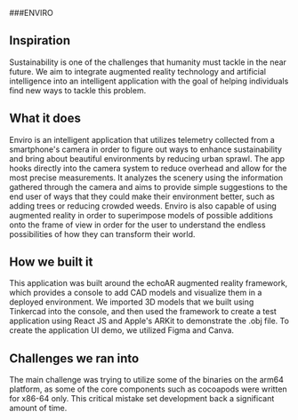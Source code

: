 ###ENVIRO


## Inspiration

Sustainability is one of the challenges that humanity must tackle in the near future. We aim to integrate augmented reality technology and artificial intelligence into an intelligent application with the goal of helping individuals find new ways to tackle this problem. 

## What it does

Enviro is an intelligent application that utilizes telemetry collected from a smartphone's camera in order to figure out ways to enhance sustainability and bring about beautiful environments by reducing urban sprawl. The app hooks directly into the camera system to reduce overhead and allow for the most precise measurements. It analyzes the scenery using the information gathered through the camera and aims to provide simple suggestions to the end user of ways that they could make their environment better, such as adding trees or reducing crowded weeds. Enviro is also capable of using augmented reality in order to superimpose models of possible additions onto the frame of view in order for the user to understand the endless possibilities of how they can transform their world.

## How we built it

This application was built around the echoAR augmented reality framework, which provides a console to add CAD models and visualize them in a deployed environment. We imported 3D models that we built using Tinkercad into the console, and then used the framework to create a test application using React JS and Apple's ARKit to demonstrate the .obj file. To create the application UI demo, we utilized Figma and Canva.

## Challenges we ran into

The main challenge was trying to utilize some of the binaries on the arm64 platform, as some of the core components such as cocoapods were written for x86-64 only. This critical mistake set development back a significant amount of time. 
